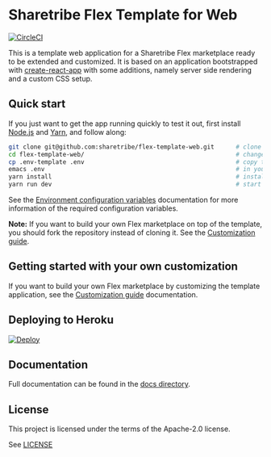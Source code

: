 # Sharetribe Flex Template for Web

[![CircleCI](https://circleci.com/gh/sharetribe/flex-template-web.svg?style=svg&circle-token=198451e83e5cecb0d662949260dbc3273ac44a67)](https://circleci.com/gh/sharetribe/flex-template-web)

This is a template web application for a Sharetribe Flex marketplace ready to be extended and
customized. It is based on an application bootstrapped with
[create-react-app](https://github.com/facebookincubator/create-react-app) with some additions,
namely server side rendering and a custom CSS setup.

## Quick start

If you just want to get the app running quickly to test it out, first install
[Node.js](https://nodejs.org/) and [Yarn](https://yarnpkg.com/), and follow along:

```sh
git clone git@github.com:sharetribe/flex-template-web.git      # clone this repository
cd flex-template-web/                                          # change to the cloned directory
cp .env-template .env                                          # copy the env template file to add your local config
emacs .env                                                     # in your favorite editor, add the mandatory env vars to the config
yarn install                                                   # install dependencies
yarn run dev                                                   # start the dev server, this will open a browser in localhost:3000
```

See the [Environment configuration variables](docs/env.md) documentation for more information of the
required configuration variables.

**Note:** If you want to build your own Flex marketplace on top of the template, you should fork the
repository instead of cloning it. See the [Customization guide](./docs/customization-guide.md).

## Getting started with your own customization

If you want to build your own Flex marketplace by customizing the template application, see the
[Customization guide](docs/customization-guide.md) documentation.

## Deploying to Heroku

[![Deploy](https://www.herokucdn.com/deploy/button.svg)](https://heroku.com/deploy)

## Documentation

Full documentation can be found in the [docs directory](docs/).

## License

This project is licensed under the terms of the Apache-2.0 license.

See [LICENSE](LICENSE)
